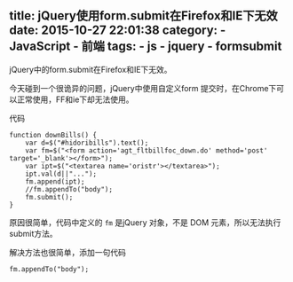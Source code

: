 title: jQuery使用form.submit在Firefox和IE下无效
date: 2015-10-27 22:01:38
category: 
	- JavaScript
	- 前端
tags:
	- js
	- jquery
	- formsubmit
---
jQuery中的form.submit在Firefox和IE下无效。

<!--more-->

今天碰到一个很诡异的问题，jQuery中使用自定义form 提交时，在Chrome下可以正常使用，FF和ie下却无法使用。

代码

~~~
function downBills() {	
	var d=$("#hidoribills").text();
	var fm=$("<form action='agt_fltbillfoc_down.do' method='post' target='_blank'></form>");
	var ipt=$("<textarea name='oristr'></textarea>");
	ipt.val(d||"...");
	fm.append(ipt);
	//fm.appendTo("body");
	fm.submit();	
}
~~~
原因很简单，代码中定义的 `fm` 是jQuery 对象，不是 DOM 元素，所以无法执行 submit方法。

解决方法也很简单，添加一句代码

~~~
fm.appendTo("body");
~~~



